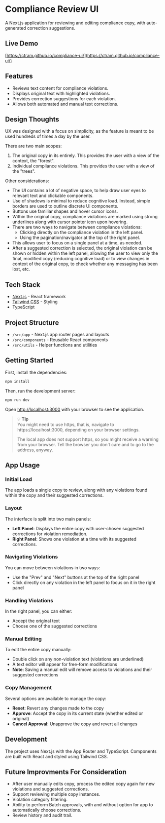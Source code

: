 # Compliance Review UI

A Next.js application for reviewing and editing compliance copy, with auto-generated correction suggestions.

## Live Demo

[https://ctram.github.io/compliance-ui/](https://ctram.github.io/compliance-ui/)

## Features

- Reviews text content for compliance violations.
- Displays original text with highlighted violations.
- Provides correction suggestions for each violation.
- Allows both automated and manual text corrections.

## Design Thoughts

UX was designed with a focus on simplicity, as the feature is meant to be used hundreds of times a day by the user.

There are two main scopes:
1. The original copy in its entirely. This provides the user with a view of the context, the "forest".
2. Individual compliance violations. This provides the user with a view of the "trees".

Other considerations:
- The UI contains a lot of negative space, to help draw user eyes to relevant text and clickable components.
- Use of shadows is minimal to reduce cognitive load. Instead, simple borders are used to outline discrete UI components.
- Buttons use familiar shapes and hover cursor icons.
- Within the original copy, compliance violations are marked using strong underlines along with cursor pointer icon upon hovering.
- There are two ways to navigate between compliance violations:
  - Clicking directly on the compliance violation in the left panel.
  - Using the pagination/navigator at the top of the right panel.
- This allows user to focus on a single panel at a time, as needed.
- After a suggested correction is selected, the original violation can be shown or hidden within the left panel, allowing the user to view only the final, modified copy (reducing cognitive load) or to view changes in context of the original copy, to check whether any messaging has been lost, etc.


## Tech Stack

- [Next.js](https://nextjs.org) - React framework
- [Tailwind CSS](https://tailwindcss.com) - Styling
- TypeScript

## Project Structure

- `/src/app` - Next.js app router pages and layouts
- `/src/components` - Reusable React components
- `/src/utils` - Helper functions and utilities

## Getting Started

First, install the dependencies:

```bash
npm install
```

Then, run the development server:

```bash
npm run dev
```

Open [http://localhost:3000](http://localhost:3000) with your browser to see the application.

> 💡 **Tip**  
> You might need to use https, that is, navigate to https://localhost:3000,
> depending on your browser settings.
>
> The local app does not support https, so you might receive a warning from your browser.
> Tell the browser you don't care and to go to the address, anyway.

## App Usage

### Initial Load

The app loads a single copy to review, along with any violations found within the copy and their suggested corrections.

### Layout

The interface is split into two main panels:

- **Left Panel**: Displays the entire copy with user-chosen suggested corrections for violation remediation.
- **Right Panel**: Shows one violation at a time with its suggested corrections.

### Navigating Violations

You can move between violations in two ways:

- Use the "Prev" and "Next" buttons at the top of the right panel
- Click directly on any violation in the left panel to focus on it in the right panel

### Handling Violations

In the right panel, you can either:

- Accept the original text
- Choose one of the suggested corrections

### Manual Editing

To edit the entire copy manually:

- Double click on any non-violation text (violations are underlined)
- A text editor will appear for free-form modifications
- **Note**: Saving a manual edit will remove access to violations and their suggested corrections

### Copy Management

Several options are available to manage the copy:

- **Reset**: Revert any changes made to the copy
- **Approve**: Accept the copy in its current state (whether edited or original)
- **Cancel Approval**: Unapprove the copy and revert all changes

## Development

The project uses Next.js with the App Router and TypeScript. Components are built with React and styled using Tailwind CSS.

## Future Improvments For Consideration

- After user manually edits copy, process the edited copy again for new violations and suggested corrections.
- Support reviewing multiple copy instances.
- Violation category filtering.
- Ability to perform Batch approvals, with and without option for app to automatically choose corrections.
- Review history and audit trail.
